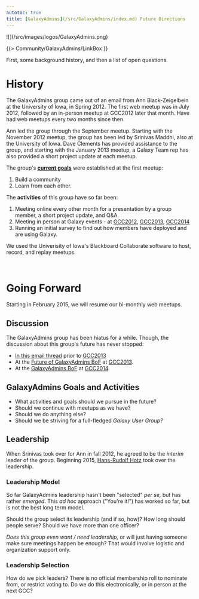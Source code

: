 ```yaml
---
autotoc: true
title: [GalaxyAdmins](/src/GalaxyAdmins/index.md) Future Directions
---
```

<div class='center'>![](/src/images/logos/GalaxyAdmins.png)</div>



{{> Community/GalaxyAdmins/LinkBox }}



First, some background history, and then a list of open questions.

# History

The GalaxyAdmins group came out of an email from Ann Black-Zeigelbein at the University of Iowa, in Spring 2012. The first web meetup was in July 2012, followed by an in-person meetup at GCC2012 later that month.  Have had web meetups every two months since then.

Ann led the group through the September meetup.  Starting with the November 2012 meetup, the group has been led by Srinivas Maddhi, also at the University of Iowa. Dave Clements has provided assistance to the group, and starting with the January 2013 meetup, a Galaxy Team rep has also provided a short project update at each meetup.

The group's **[current goals](/src/community/galaxy-admins/meetups/2012-07-09/index.md#goals)** were established at the first meetup:

1. Build a community
1. Learn from each other.

The **activities** of this group have so far been:

1. Meeting online every other month for a presentation by a group member, a short project update, and Q&A.
2. Meeting in person at Galaxy events - at [GCC2012](/src/events/gcc2012/index.md), [GCC2013](/src/events/gcc2013/index.md), [GCC2014](/src/events/gcc2014/index.md)
3. Running an initial survey to find out how members have deployed and are using Galaxy.

We used the Univerisity of Iowa's Blackboard Collaborate software to host, record, and replay meetups.

<br />

# Going Forward

Starting in February 2015, we will resume our bi-monthly web meetups. 

## Discussion

The GalaxyAdmins group has been hiatus for a while. Though, the discussion about this group's future has never stopped:

* [In this email thread](http://dev.list.galaxyproject.org/GalaxyAdmins-Group-Future-Directions-td4659133.html) prior to [GCC2013](/src/events/gcc2013/index.md)
* At the [Future of GalaxyAdmins BoF](/src/events/gcc2013/bof/galaxy-admins/index.md) at [GCC2013](/src/events/gcc2013/index.md).
* At the [GalaxyAdmins BoF](/src/events/gcc2014/bofs/galaxy-admins/index.md) at [GCC2014](/src/events/gcc2014/index.md).

## GalaxyAdmins Goals and Activities

* What activities and goals should we pursue in the future? 
* Should we continue with meetups as we have? 
* Should we do anything else?
* Should we be striving for a full-fledged *Galaxy User Group?*

## Leadership

When Srinivas took over for Ann in fall 2012, he agreed to be the *interim* leader of the group.  Beginning 2015, [Hans-Rudolf Hotz](/src/people/hansrudolf-hotz/index.md) took over the leadership.

### Leadership Model

So far GalaxyAdmins leadership hasn't been "selected" *per se,* but has rather *emerged*.  This *ad hoc* approach ("You're it!") has worked so far, but is not the best long term model.

Should the group select its leadership (and if so, how)?  How long should people serve?  Should we have more than one officer? 

*Does this group even want / need leadership,* or will just having someone make sure meetings happen be enough?  That would involve logistic and organization support only.

### Leadership Selection

How do we pick leaders?  There is no official membership roll to nominate from, or restrict voting to.  Do we do this electronically, or in person at the next GCC?
